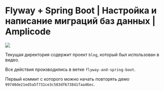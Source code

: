 # Flyway + Spring Boot | Настройка и написание миграций баз данных | Amplicode

[![](https://i3.ytimg.com/vi/w-46xlGRcZk/maxresdefault.jpg)](http://www.youtube.com/watch?v=w-46xlGRcZk)

Текущая директория содержит проект `blog`, который был использован в видео.

Все действия производились в ветке `flyway-and-spring-boot`.

Первый коммит с которого можно начать повторять демо `99748de21ed5a5f731ce3c583df673841faa46ec`.
